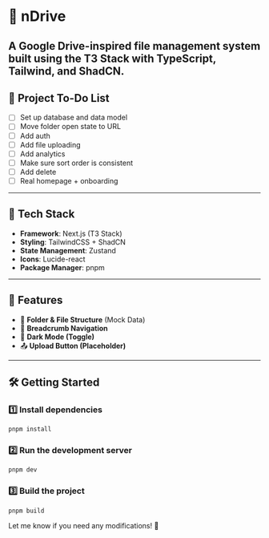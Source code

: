 # 🚀 nDrive

A **Google Drive-inspired** file management system built using the **T3 Stack** with **TypeScript, Tailwind, and ShadCN**.
---

## 📌 Project To-Do List
- [ ] Set up database and data model
- [ ] Move folder open state to URL
- [ ] Add auth
- [ ] Add file uploading
- [ ] Add analytics
- [ ] Make sure sort order is consistent
- [ ] Add delete
- [ ] Real homepage + onboarding
---

## 📌 Tech Stack
- **Framework**: Next.js (T3 Stack)  
- **Styling**: TailwindCSS + ShadCN  
- **State Management**: Zustand  
- **Icons**: Lucide-react  
- **Package Manager**: pnpm  

---

## 🎯 Features
- 📁 **Folder & File Structure** (Mock Data)  
- 🧭 **Breadcrumb Navigation**  
- 🌙 **Dark Mode (Toggle)**  
- 📤 **Upload Button (Placeholder)**  

---

## 🛠️ Getting Started

### 1️⃣ Install dependencies  
```sh
pnpm install
```

### 2️⃣ Run the development server  
```sh
pnpm dev
```

### 3️⃣ Build the project  
```sh
pnpm build
```

Let me know if you need any modifications! 🚀
